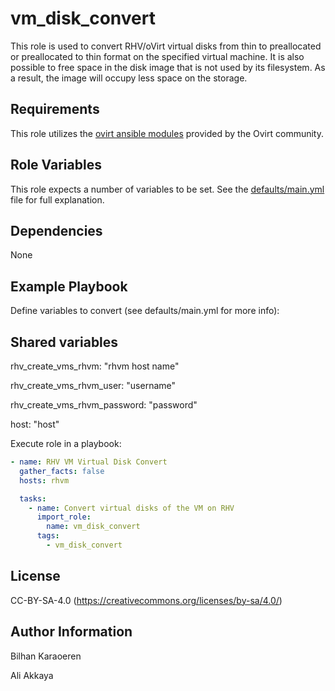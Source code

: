 vm_disk_convert
===============
This role is used to convert RHV/oVirt virtual disks from thin to preallocated or preallocated to thin format on the specified virtual machine. It is also possible to free space in the disk image that is not used by its filesystem. As a result, the image will occupy less space on the storage.

Requirements
------------
This role utilizes the [ovirt ansible modules](https://docs.ansible.com/ansible/latest/collections/ovirt/ovirt/index.html) provided by the Ovirt community.

Role Variables
--------------
This role expects a number of variables to be set. See the [defaults/main.yml](defaults/main.yml) file for full explanation.

Dependencies
------------
None

Example Playbook
----------------
Define variables to convert (see defaults/main.yml for more info):

Shared variables
----------------
rhv_create_vms_rhvm: "rhvm host name"

rhv_create_vms_rhvm_user: "username"

rhv_create_vms_rhvm_password: "password"

host: "host"

Execute role in a playbook:

```yaml
- name: RHV VM Virtual Disk Convert
  gather_facts: false
  hosts: rhvm

  tasks:
    - name: Convert virtual disks of the VM on RHV
      import_role:
        name: vm_disk_convert
      tags:
        - vm_disk_convert
```

License
-------
CC-BY-SA-4.0 (https://creativecommons.org/licenses/by-sa/4.0/)

Author Information
------------------
Bilhan Karaoeren

Ali Akkaya
